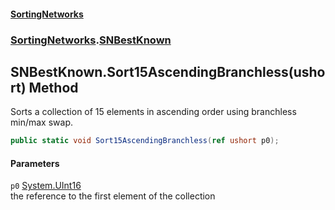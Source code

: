 #### [SortingNetworks](index.md 'index')
### [SortingNetworks](SortingNetworks.md 'SortingNetworks').[SNBestKnown](SortingNetworks_SNBestKnown.md 'SortingNetworks.SNBestKnown')
## SNBestKnown.Sort15AscendingBranchless(ushort) Method
Sorts a collection of 15 elements in ascending order using branchless min/max swap.  
```csharp
public static void Sort15AscendingBranchless(ref ushort p0);
```
#### Parameters
<a name='SortingNetworks_SNBestKnown_Sort15AscendingBranchless(ushort)_p0'></a>
`p0` [System.UInt16](https://docs.microsoft.com/en-us/dotnet/api/System.UInt16 'System.UInt16')  
the reference to the first element of the collection
  
